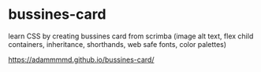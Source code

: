 # bussines-card

learn CSS by creating bussines card from scrimba (image alt text, flex child containers, inheritance, shorthands, web safe fonts, color palettes)

https://adammmmd.github.io/bussines-card/
